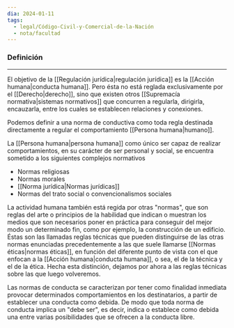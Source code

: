```yaml
---
dia: 2024-01-11
tags:
  - legal/Código-Civil-y-Comercial-de-la-Nación
  - nota/facultad
---
```

### Definición
---
El objetivo de la [[Regulación jurídica|regulación jurídica]] es la [[Acción humana|conducta humana]]. Pero ésta no está reglada exclusivamente por el [[Derecho|derecho]], sino que existen otros [[Supremacía normativa|sistemas normativos]]  que concurren a regularla, dirigirla, encauzarla, entre los cuales se establecen relaciones y conexiones.

Podemos definir a una norma de conductiva como toda regla destinada directamente a regular el comportamiento [[Persona humana|humano]].

La [[Persona humana|persona humana]] como único ser capaz de realizar comportamientos, en su carácter de ser personal y social, se encuentra sometido a los siguientes complejos normativos
* Normas religiosas
* Normas morales
* [[Norma jurídica|Normas jurídicas]]
* Normas del trato social o convencionalismos sociales

La actividad humana también está regida por otras "normas", que son reglas del arte o principios de la habilidad que indican o muestran los medios que son necesarios poner en práctica para conseguir del mejor modo un determinado fin, como por ejemplo, la construcción de un edificio. Éstas son las llamadas reglas técnicas que pueden distinguirse de las otras normas enunciadas precedentemente a las que suele llamarse [[Normas éticas|normas éticas]], en función del diferente punto de vista con el que enfocan a la [[Acción humana|conducta humana]], o sea, el de la técnica y el de la ética. Hecha esta distinción, dejamos por ahora a las reglas técnicas sobre las que luego volveremos.

Las normas de conducta se caracterizan por tener como finalidad inmediata provocar determinados comportamientos en los destinatarios, a partir de establecer una conducta como debida. De modo que toda norma de conducta implica un "debe ser", es decir, indica o establece como debida una entre varias posibilidades que se ofrecen a la conducta libre.
